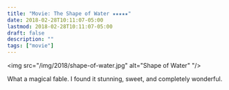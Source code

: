 ```yaml
---
title: "Movie: The Shape of Water ★★★★★"
date: 2018-02-28T10:11:07-05:00
lastmod: 2018-02-28T10:11:07-05:00
draft: false
description: ""
tags: ["movie"]
---
```

<img src="/img/2018/shape-of-water.jpg" alt="Shape of Water" "/>

What a magical fable. I found it stunning, sweet, and completely wonderful.
